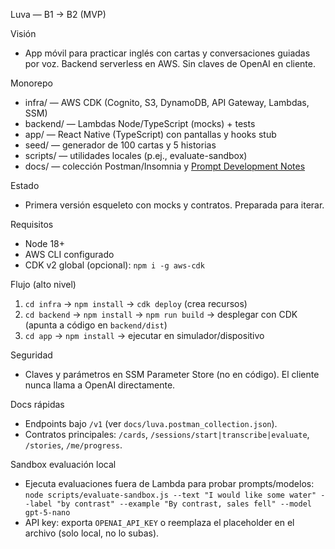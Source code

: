 Luva — B1 → B2 (MVP)

Visión
- App móvil para practicar inglés con cartas y conversaciones guiadas por voz. Backend serverless en AWS. Sin claves de OpenAI en cliente.

Monorepo
- infra/ — AWS CDK (Cognito, S3, DynamoDB, API Gateway, Lambdas, SSM)
- backend/ — Lambdas Node/TypeScript (mocks) + tests
- app/ — React Native (TypeScript) con pantallas y hooks stub
- seed/ — generador de 100 cartas y 5 historias
- scripts/ — utilidades locales (p.ej., evaluate-sandbox)
- docs/ — colección Postman/Insomnia y [Prompt Development Notes](docs/prompt-development-notes.md)

Estado
- Primera versión esqueleto con mocks y contratos. Preparada para iterar.

Requisitos
- Node 18+
- AWS CLI configurado
- CDK v2 global (opcional): `npm i -g aws-cdk`

Flujo (alto nivel)
1) `cd infra` → `npm install` → `cdk deploy` (crea recursos)
2) `cd backend` → `npm install` → `npm run build` → desplegar con CDK (apunta a código en `backend/dist`)
3) `cd app` → `npm install` → ejecutar en simulador/dispositivo

Seguridad
- Claves y parámetros en SSM Parameter Store (no en código). El cliente nunca llama a OpenAI directamente.

Docs rápidas
- Endpoints bajo `/v1` (ver `docs/luva.postman_collection.json`).
- Contratos principales: `/cards`, `/sessions/start|transcribe|evaluate`, `/stories`, `/me/progress`.

Sandbox evaluación local
- Ejecuta evaluaciones fuera de Lambda para probar prompts/modelos:
  `node scripts/evaluate-sandbox.js --text "I would like some water" --label "by contrast" --example "By contrast, sales fell" --model gpt-5-nano`
- API key: exporta `OPENAI_API_KEY` o reemplaza el placeholder en el archivo (solo local, no lo subas).
